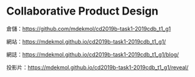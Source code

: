 # Collaborative Product Design

倉儲：https://github.com/mdekmol/cd2019b-task1-2019cdb_t1_g1

網站：https://mdekmol.github.io/cd2019b-task1-2019cdb_t1_g1/

網誌：https://mdekmol.github.io/cd2019b-task1-2019cdb_t1_g1/blog/

投影片：https://mdekmol.github.io/cd2019b-task1-2019cdb_t1_g1/reveal/